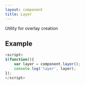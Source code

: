 ```yaml
---
layout: component
title: Layer
---
```


Utility for overlay creation

## Example

```js
<script>
$(function(){
	var layer = component.layer();
	console.log('layer', layer);
});
</script>
```

<script>
$(function(){
	var layer = component.layer();
	console.log('layer', layer);
});
</script>
